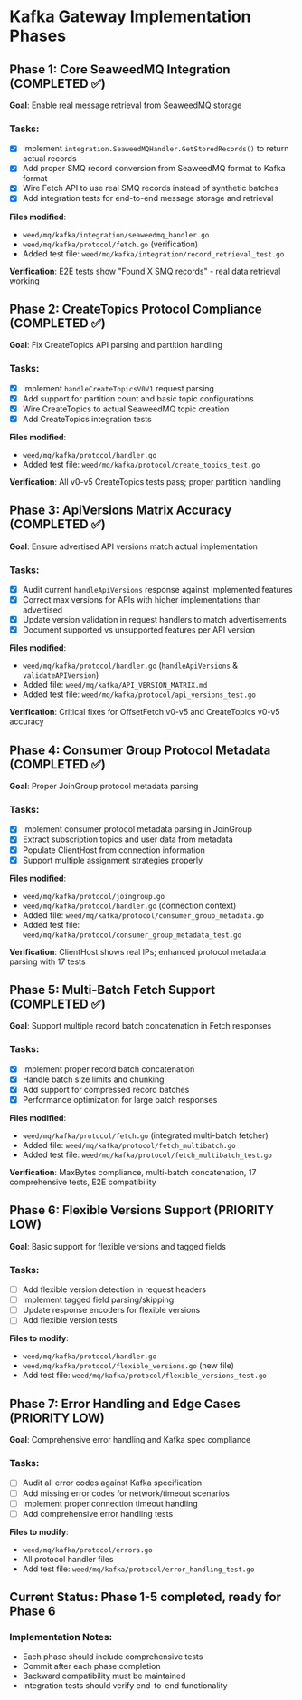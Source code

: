 # Kafka Gateway Implementation Phases

## Phase 1: Core SeaweedMQ Integration (COMPLETED ✅)
**Goal**: Enable real message retrieval from SeaweedMQ storage

### Tasks:
- [x] Implement `integration.SeaweedMQHandler.GetStoredRecords()` to return actual records
- [x] Add proper SMQ record conversion from SeaweedMQ format to Kafka format  
- [x] Wire Fetch API to use real SMQ records instead of synthetic batches
- [x] Add integration tests for end-to-end message storage and retrieval

**Files modified**:
- `weed/mq/kafka/integration/seaweedmq_handler.go`
- `weed/mq/kafka/protocol/fetch.go` (verification)
- Added test file: `weed/mq/kafka/integration/record_retrieval_test.go`

**Verification**: E2E tests show "Found X SMQ records" - real data retrieval working

## Phase 2: CreateTopics Protocol Compliance (COMPLETED ✅)
**Goal**: Fix CreateTopics API parsing and partition handling

### Tasks:
- [x] Implement `handleCreateTopicsV0V1` request parsing
- [x] Add support for partition count and basic topic configurations
- [x] Wire CreateTopics to actual SeaweedMQ topic creation
- [x] Add CreateTopics integration tests

**Files modified**:
- `weed/mq/kafka/protocol/handler.go`
- Added test file: `weed/mq/kafka/protocol/create_topics_test.go`

**Verification**: All v0-v5 CreateTopics tests pass; proper partition handling

## Phase 3: ApiVersions Matrix Accuracy (COMPLETED ✅)
**Goal**: Ensure advertised API versions match actual implementation

### Tasks:
- [x] Audit current `handleApiVersions` response against implemented features
- [x] Correct max versions for APIs with higher implementations than advertised
- [x] Update version validation in request handlers to match advertisements
- [x] Document supported vs unsupported features per API version

**Files modified**:
- `weed/mq/kafka/protocol/handler.go` (`handleApiVersions` & `validateAPIVersion`)
- Added file: `weed/mq/kafka/API_VERSION_MATRIX.md`
- Added test file: `weed/mq/kafka/protocol/api_versions_test.go`

**Verification**: Critical fixes for OffsetFetch v0-v5 and CreateTopics v0-v5 accuracy

## Phase 4: Consumer Group Protocol Metadata (COMPLETED ✅)
**Goal**: Proper JoinGroup protocol metadata parsing

### Tasks:
- [x] Implement consumer protocol metadata parsing in JoinGroup
- [x] Extract subscription topics and user data from metadata
- [x] Populate ClientHost from connection information
- [x] Support multiple assignment strategies properly

**Files modified**:
- `weed/mq/kafka/protocol/joingroup.go`
- `weed/mq/kafka/protocol/handler.go` (connection context)
- Added file: `weed/mq/kafka/protocol/consumer_group_metadata.go`
- Added test file: `weed/mq/kafka/protocol/consumer_group_metadata_test.go`

**Verification**: ClientHost shows real IPs; enhanced protocol metadata parsing with 17 tests

## Phase 5: Multi-Batch Fetch Support (COMPLETED ✅)
**Goal**: Support multiple record batch concatenation in Fetch responses

### Tasks:
- [x] Implement proper record batch concatenation
- [x] Handle batch size limits and chunking
- [x] Add support for compressed record batches
- [x] Performance optimization for large batch responses

**Files modified**:
- `weed/mq/kafka/protocol/fetch.go` (integrated multi-batch fetcher)
- Added file: `weed/mq/kafka/protocol/fetch_multibatch.go`
- Added test file: `weed/mq/kafka/protocol/fetch_multibatch_test.go`

**Verification**: MaxBytes compliance, multi-batch concatenation, 17 comprehensive tests, E2E compatibility

## Phase 6: Flexible Versions Support (PRIORITY LOW)
**Goal**: Basic support for flexible versions and tagged fields

### Tasks:
- [ ] Add flexible version detection in request headers
- [ ] Implement tagged field parsing/skipping
- [ ] Update response encoders for flexible versions
- [ ] Add flexible version tests

**Files to modify**:
- `weed/mq/kafka/protocol/handler.go`
- `weed/mq/kafka/protocol/flexible_versions.go` (new file)
- Add test file: `weed/mq/kafka/protocol/flexible_versions_test.go`

## Phase 7: Error Handling and Edge Cases (PRIORITY LOW)
**Goal**: Comprehensive error handling and Kafka spec compliance

### Tasks:
- [ ] Audit all error codes against Kafka specification
- [ ] Add missing error codes for network/timeout scenarios
- [ ] Implement proper connection timeout handling
- [ ] Add comprehensive error handling tests

**Files to modify**:
- `weed/mq/kafka/protocol/errors.go`
- All protocol handler files
- Add test file: `weed/mq/kafka/protocol/error_handling_test.go`

## Current Status: Phase 1-5 completed, ready for Phase 6

### Implementation Notes:
- Each phase should include comprehensive tests
- Commit after each phase completion
- Backward compatibility must be maintained
- Integration tests should verify end-to-end functionality
